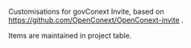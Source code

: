 Customisations for govConext Invite, based on https://github.com/OpenConext/OpenConext-invite .

Items are maintained in project table.
